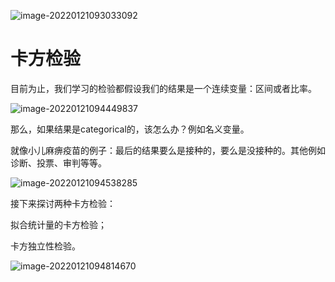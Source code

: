 ![image-20220121093033092](https://gitee.com/joy_thestraydog/typora1.0/raw/master/image-20220121093033092.png)

# 卡方检验

目前为止，我们学习的检验都假设我们的结果是一个连续变量：区间或者比率。

![image-20220121094449837](https://gitee.com/joy_thestraydog/typora1.0/raw/master/image-20220121094449837.png)

那么，如果结果是categorical的，该怎么办？例如名义变量。

就像小儿麻痹疫苗的例子：最后的结果要么是接种的，要么是没接种的。其他例如诊断、投票、审判等等。

![image-20220121094538285](https://gitee.com/joy_thestraydog/typora1.0/raw/master/image-20220121094538285.png)

接下来探讨两种卡方检验：

拟合统计量的卡方检验；

卡方独立性检验。

![image-20220121094814670](https://gitee.com/joy_thestraydog/typora1.0/raw/master/image-20220121094814670.png)
